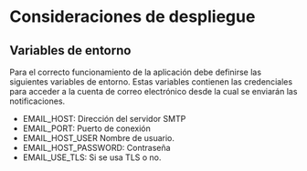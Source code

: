 # Consideraciones de despliegue

## Variables de entorno
Para el correcto funcionamiento de la aplicación debe definirse las siguientes variables de entorno. Estas variables contienen las credenciales para acceder a la cuenta de correo electrónico desde la cual se enviarán las notificaciones.

- EMAIL_HOST: Dirección del servidor SMTP
- EMAIL_PORT: Puerto de conexión
- EMAIL_HOST_USER Nombre de usuario.
- EMAIL_HOST_PASSWORD: Contraseña
- EMAIL_USE_TLS: Si se usa TLS o no.